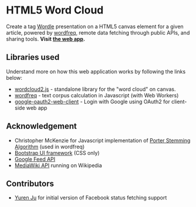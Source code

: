 # HTML5 Word Cloud

Create a tag [Wordle](http://www.wordle.net/) presentation on a HTML5 canvas element for a given article, powered by [wordfreq](https://github.com/timdream/wordfreq), remote data fetching through public APIs, and sharing tools. **Visit [the web app](http://timc.idv.tw/wordcloud/).**

## Libraries used

Understand more on how this web application works by following the links below:

* [wordcloud2.js](https://github.com/timdream/wordcloud2.js) - standalone library for the "word cloud" on canvas.
* [wordfreq](https://github.com/timdream/wordfreq) - text corpus calculation in Javascript (with Web Workers)
* [google-oauth2-web-client](https://github.com/timdream/google-oauth2-web-client) - Login with Google using OAuth2 for client-side web app


## Acknowledgement

* Christopher McKenzie for Javascript implementation of [Porter Stemming Algorithm](http://tartarus.org/~martin/PorterStemmer/) (used in wordfreq)
* [Bootstrap UI framework](http://twitter.github.io/bootstrap/) (CSS only)
* [Google Feed API](https://developers.google.com/feed/)
* [MediaWiki API](https://en.wikipedia.org/w/api.php) running on Wikipedia

## Contributors

* [Yuren Ju](https://github.com/yurenju) for initial version of Facebook status fetching support
